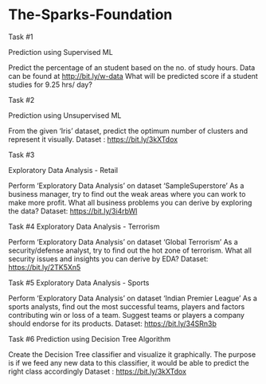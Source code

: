 # The-Sparks-Foundation

Task #1

Prediction using Supervised ML

Predict the percentage of an student based on the no. of study hours.
Data can be found at http://bit.ly/w-data
What will be predicted score if a student studies for 9.25 hrs/ day?

Task #2

Prediction using Unsupervised ML

From the given ‘Iris’ dataset, predict the optimum number of clusters and represent it visually.
Dataset : https://bit.ly/3kXTdox

Task #3

Exploratory Data Analysis - Retail

Perform ‘Exploratory Data Analysis’ on dataset ‘SampleSuperstore’
As a business manager, try to find out the weak areas where you can work to make more profit.
What all business problems you can derive by exploring the data?
Dataset: https://bit.ly/3i4rbWl


Task #4
Exploratory Data Analysis - Terrorism

Perform ‘Exploratory Data Analysis’ on dataset ‘Global Terrorism’
As a security/defense analyst, try to find out the hot zone of terrorism.
What all security issues and insights you can derive by EDA?
Dataset: https://bit.ly/2TK5Xn5


Task #5
Exploratory Data Analysis - Sports

Perform ‘Exploratory Data Analysis’ on dataset ‘Indian Premier League’
As a sports analysts, find out the most successful teams, players and factors contributing win or loss of a team.
Suggest teams or players a company should endorse for its products.
Dataset: https://bit.ly/34SRn3b


Task #6
Prediction using Decision Tree Algorithm

Create the Decision Tree classifier and visualize it graphically.
The purpose is if we feed any new data to this classifier, it would be able to predict the right class accordingly
Dataset : https://bit.ly/3kXTdox
